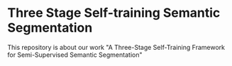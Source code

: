 # Three Stage Self-training Semantic Segmentation
This repository is about our work "A Three-Stage Self-Training Framework for Semi-Supervised Semantic Segmentation"
